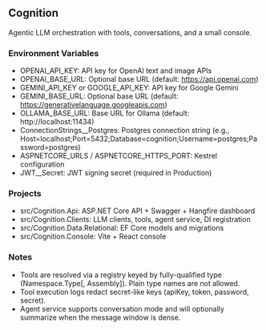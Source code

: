## Cognition

Agentic LLM orchestration with tools, conversations, and a small console.

### Environment Variables

- OPENAI_API_KEY: API key for OpenAI text and image APIs
- OPENAI_BASE_URL: Optional base URL (default: https://api.openai.com)
- GEMINI_API_KEY or GOOGLE_API_KEY: API key for Google Gemini
- GEMINI_BASE_URL: Optional base URL (default: https://generativelanguage.googleapis.com)
- OLLAMA_BASE_URL: Base URL for Ollama (default: http://localhost:11434)
- ConnectionStrings__Postgres: Postgres connection string (e.g., Host=localhost;Port=5432;Database=cognition;Username=postgres;Password=postgres)
- ASPNETCORE_URLS / ASPNETCORE_HTTPS_PORT: Kestrel configuration
- JWT__Secret: JWT signing secret (required in Production)

### Projects

- src/Cognition.Api: ASP.NET Core API + Swagger + Hangfire dashboard
- src/Cognition.Clients: LLM clients, tools, agent service, DI registration
- src/Cognition.Data.Relational: EF Core models and migrations
- src/Cognition.Console: Vite + React console

### Notes

- Tools are resolved via a registry keyed by fully-qualified type (Namespace.Type[, Assembly]). Plain type names are not allowed.
- Tool execution logs redact secret-like keys (apiKey, token, password, secret).
- Agent service supports conversation mode and will optionally summarize when the message window is dense.

